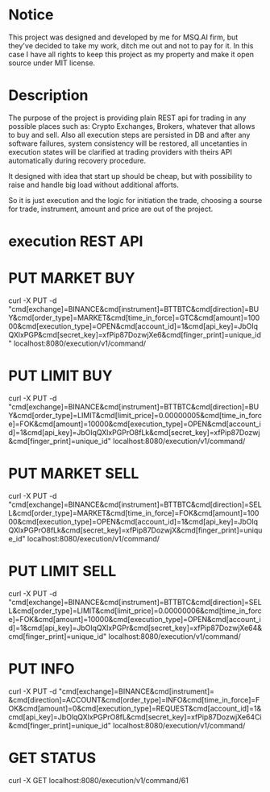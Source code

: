 # Notice

This project was designed and developed by me for MSQ.AI firm, but they've decided to take my work, ditch me out and not to pay for it. In this case I have all rights to keep this project as my property and make it open source under MIT license.

# Description

The purpose of the project is providing plain REST api for trading in any possible places such as: Crypto Exchanges, Brokers, whatever that allows to buy and sell. Also all execution steps are persisted in DB and after any software failures, system consistency will be restored, all uncetanties in execution states will be clarified at trading providers with theirs API automatically during recovery procedure.

It designed with idea that start up should be cheap, but with possibility to raise and handle big load without additional afforts. 

So it is just execution and the logic for initiation the trade, choosing a sourse for trade, instrument, amount and price are out of the project.



# execution REST API


# PUT MARKET BUY 

curl -X PUT -d "cmd[exchange]=BINANCE&cmd[instrument]=BTTBTC&cmd[direction]=BUY&cmd[order_type]=MARKET&cmd[time_in_force]=GTC&cmd[amount]=10000&cmd[execution_type]=OPEN&cmd[account_id]=1&cmd[api_key]=JbOlqQXlxPGP&cmd[secret_key]=xfPip87DozwjXe6&cmd[finger_print]=unique_id" localhost:8080/execution/v1/command/


# PUT LIMIT BUY 

curl -X PUT -d "cmd[exchange]=BINANCE&cmd[instrument]=BTTBTC&cmd[direction]=BUY&cmd[order_type]=LIMIT&cmd[limit_price]=0.00000005&cmd[time_in_force]=FOK&cmd[amount]=10000&cmd[execution_type]=OPEN&cmd[account_id]=1&cmd[api_key]=JbOlqQXlxPGPrO8fLk&cmd[secret_key]=xfPip87Dozwj&cmd[finger_print]=unique_id" localhost:8080/execution/v1/command/


# PUT MARKET SELL

curl -X PUT -d "cmd[exchange]=BINANCE&cmd[instrument]=BTTBTC&cmd[direction]=SELL&cmd[order_type]=MARKET&cmd[time_in_force]=FOK&cmd[amount]=10000&cmd[execution_type]=OPEN&cmd[account_id]=1&cmd[api_key]=JbOlqQXlxPGPrO8fLk&cmd[secret_key]=xfPip87DozwjX&cmd[finger_print]=unique_id" localhost:8080/execution/v1/command/


# PUT LIMIT SELL

curl -X PUT -d "cmd[exchange]=BINANCE&cmd[instrument]=BTTBTC&cmd[direction]=SELL&cmd[order_type]=LIMIT&cmd[limit_price]=0.00000006&cmd[time_in_force]=FOK&cmd[amount]=10000&cmd[execution_type]=OPEN&cmd[account_id]=1&cmd[api_key]=JbOlqQXlxPGPr&cmd[secret_key]=xfPip87DozwjXe64&cmd[finger_print]=unique_id" localhost:8080/execution/v1/command/


# PUT INFO

curl -X PUT -d "cmd[exchange]=BINANCE&cmd[instrument]= &cmd[direction]=ACCOUNT&cmd[order_type]=INFO&cmd[time_in_force]=FOK&cmd[amount]=0&cmd[execution_type]=REQUEST&cmd[account_id]=1&cmd[api_key]=JbOlqQXlxPGPrO8fL&cmd[secret_key]=xfPip87DozwjXe64Ci&cmd[finger_print]=unique_id" localhost:8080/execution/v1/command/


# GET STATUS

curl -X GET localhost:8080/execution/v1/command/61

